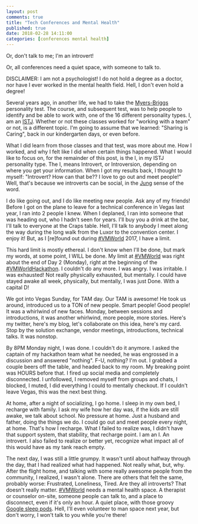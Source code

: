 ```yaml
---
layout: post
comments: true
title: "Tech Conferences and Mental Health"
published: true
date: 2018-02-28 14:11:00
categories: [conferences mental health]
---
```



Or, don't talk to me; I'm an introvert!

Or, all conferences need a quiet space, with someone to talk to.


DISCLAIMER: I am not a psychologist! I do not hold a degree as a doctor, nor have I ever worked in the mental health field. Hell, I don't even hold a degree!


Several years ago, in another life, we had to take the [Myers-Briggs](https://www.16personalities.com/articles/our-theory) personality test. The course, and subsequent test, was to help people to identify and be able to work with, one of the 16 different personality types. I, am an [ISTJ](https://www.16personalities.com/istj-personality). Whether or not these classes worked for "working with a team" or not, is a different topic. I'm going to assume that we learned: "Sharing is Caring", back in our kindergarten days, or even before.


What I did learn from those classes and that test, was more about me. How I worked, and why I felt like I did when certain things happened. What I would like to focus on, for the remainder of this post, is the I, in my ISTJ personality type. The I, means Introvert, or Introversion, depending on where you get your information. When I got my results back, I thought to myself: "Introvert? How can that be?? I love to go out and meet people!" Well, that's because we introverts can be social, in the [Jung](https://en.wikipedia.org/wiki/Carl_Jung) sense of the word.


I do like going out, and I do like meeting new people. Ask any of my friends! Before I got on the plane to leave for a technical conference in Vegas last year, I ran into 2 people I knew. When I deplaned, I ran into someone that was heading out, who I hadn't seen for years. I'll buy you a drink at the bar, I'll talk to everyone at the Craps table. Hell, I'll talk to anybody I meet along the way during the long walk from the Luxor to the convention center. I enjoy it! But, as I [re]found out during [#VMWorld](https://twitter.com/hashtag/VMworld?src=hash) 2017, I have a limit.


This hard limit is mostly ethereal. I don't know when I'll be done, but mark my words, at some point, I WILL be done. My limit at [#VMWorld](https://twitter.com/hashtag/VMworld?src=hash) was right about the end of Day 2 (Monday), right at the beginning of the [#VMWorldHackathon](https://twitter.com/hashtag/VMworldHackathon?src=hash). I couldn't do any more. I was angry. I was irritable. I was exhausted! Not really physically exhausted, but mentally. I could have stayed awake all week, physically, but mentally, I was just Done. With a capital D!


We got into Vegas Sunday, for TAM day. Our TAM is awesome! He took us around, introduced us to a TON of new people. Smart people! Good people! It was a whirlwind of new faces. Monday, between sessions and introductions, it was another whirlwind, more people, more stories. Here's my twitter, here's my blog, let's collaborate on this idea, here's my card. Stop by the solution exchange, vendor meetings, introductions, technical talks. It was nonstop.


By 8PM Monday night, I was done. I couldn't do it anymore. I asked the captain of my hackathon team what he needed, he was engrossed in a discussion and answered "nothing". F-U, nothing? I'm out. I grabbed a couple beers off the table, and headed back to my room. My breaking point was HOURS before that. I fired up social media and completely disconnected. I unfollowed, I removed myself from groups and chats, I blocked, I muted, I did everything I could to mentally checkout. If I couldn't leave Vegas, this was the next best thing.


At home, after a night of socializing, I go home. I sleep in my own bed, I recharge with family. I ask my wife how her day was, if the kids are still awake, we talk about school. No pressure at home. Just a husband and father, doing the things we do. I could go out and meet people every night, at home. That's how I recharge. What I failed to realize was, I didn't have that support system, that stability, that recharge point. I am an I. An introvert. I also failed to realize or better yet, recognize what impact all of this would have as my tank reach empty.


The next day, I was still a little grumpy. It wasn't until about halfway through the day, that I had realized what had happened. Not really what, but, why. After the flight home, and talking with some really awesome people from the community, I realized, I wasn't alone. There are others that felt the same, probably worse: Frustrated, Loneliness, Tired. Are they all introverts? That doesn't really matter. [#VMWorld](https://twitter.com/hashtag/VMworld?src=hash) needs a mental health space. A therapist or counselor on-site, someone people can talk to, and a place to disconnect, even if it's only an hour. A quiet place, with those groovy [Google sleep pods](https://www.geek.com/gadgets/google-uses-high-tech-nap-pods-to-keep-employees-energized-1264430/). Hell, I'll even volunteer to man space next year, but don't worry, I won't talk to you while you're there!